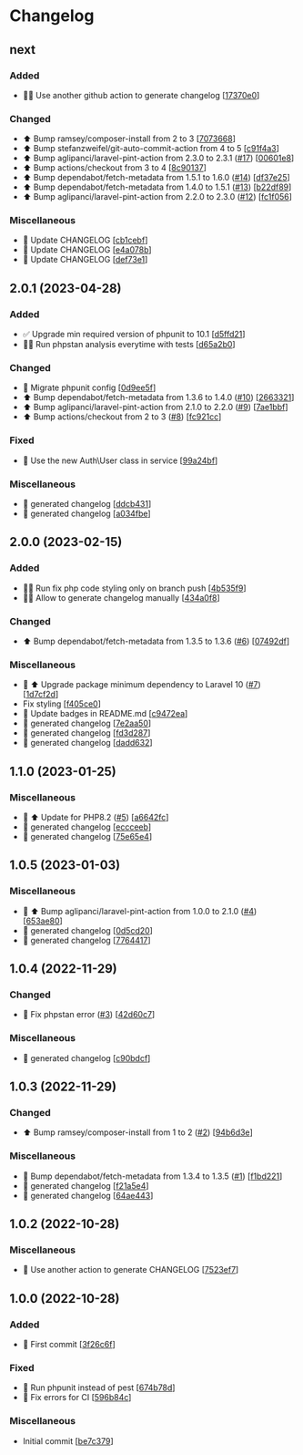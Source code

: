 # Changelog

<a name="next"></a>
## next

### Added

- 👷‍♂️ Use another github action to generate changelog [[17370e0](https://github.com/wijourdil/ntfy-notification-channel/commit/17370e0a6069b76081ea77e79c75d34ebb016f03)]

### Changed

- ⬆️ Bump ramsey/composer-install from 2 to 3 [[7073668](https://github.com/wijourdil/ntfy-notification-channel/commit/70736688be27fddbfbbab620b4ee0119790cb4bb)]
- ⬆️ Bump stefanzweifel/git-auto-commit-action from 4 to 5 [[c91f4a3](https://github.com/wijourdil/ntfy-notification-channel/commit/c91f4a3667ee1295d91c79ee39b1d8101e256571)]
- ⬆️ Bump aglipanci/laravel-pint-action from 2.3.0 to 2.3.1 ([#17](https://github.com/wijourdil/ntfy-notification-channel/issues/17)) [[00601e8](https://github.com/wijourdil/ntfy-notification-channel/commit/00601e81d60c6d8f910b80faa6a8835b7a5edb03)]
- ⬆️ Bump actions/checkout from 3 to 4 [[8c90137](https://github.com/wijourdil/ntfy-notification-channel/commit/8c90137173e6e111667727beadceaa5187a490ca)]
- ⬆️ Bump dependabot/fetch-metadata from 1.5.1 to 1.6.0 ([#14](https://github.com/wijourdil/ntfy-notification-channel/issues/14)) [[df37e25](https://github.com/wijourdil/ntfy-notification-channel/commit/df37e252a5fd734ea52908189a8a776e9d513200)]
- ⬆️ Bump dependabot/fetch-metadata from 1.4.0 to 1.5.1 ([#13](https://github.com/wijourdil/ntfy-notification-channel/issues/13)) [[b22df89](https://github.com/wijourdil/ntfy-notification-channel/commit/b22df89b72117af40af061429fb1c0984ddf7da8)]
- ⬆️ Bump aglipanci/laravel-pint-action from 2.2.0 to 2.3.0 ([#12](https://github.com/wijourdil/ntfy-notification-channel/issues/12)) [[fc1f056](https://github.com/wijourdil/ntfy-notification-channel/commit/fc1f05641db414fad3d7f1076f33c811dcaa2050)]

### Miscellaneous

- 📝 Update CHANGELOG [[cb1cebf](https://github.com/wijourdil/ntfy-notification-channel/commit/cb1cebf7566ababde751cda5f167d5d6cb1ccbc0)]
- 📝 Update CHANGELOG [[e4a078b](https://github.com/wijourdil/ntfy-notification-channel/commit/e4a078b50555e57b5481856993935ac702b8e7d3)]
- 📝 Update CHANGELOG [[def73e1](https://github.com/wijourdil/ntfy-notification-channel/commit/def73e1e424eaacd0d3bf30e8e26d2c8d064b208)]


<a name="2.0.1"></a>
## 2.0.1 (2023-04-28)

### Added

- ✅ Upgrade min required version of phpunit to 10.1 [[d5ffd21](https://github.com/wijourdil/ntfy-notification-channel/commit/d5ffd2183912d4549c624923df78345b9a148b46)]
- 👷‍♂️ Run phpstan analysis everytime with tests [[d65a2b0](https://github.com/wijourdil/ntfy-notification-channel/commit/d65a2b08549887c20856a71f8b8a160dc8b8695c)]

### Changed

- 🔧 Migrate phpunit config [[0d9ee5f](https://github.com/wijourdil/ntfy-notification-channel/commit/0d9ee5f5b7b486c798a45bdb0ba71e97ed9a5bb9)]
- ⬆️ Bump dependabot/fetch-metadata from 1.3.6 to 1.4.0 ([#10](https://github.com/wijourdil/ntfy-notification-channel/issues/10)) [[2663321](https://github.com/wijourdil/ntfy-notification-channel/commit/2663321a9ba88f8b7da23731da40d9861a66e2d6)]
- ⬆️ Bump aglipanci/laravel-pint-action from 2.1.0 to 2.2.0 ([#9](https://github.com/wijourdil/ntfy-notification-channel/issues/9)) [[7ae1bbf](https://github.com/wijourdil/ntfy-notification-channel/commit/7ae1bbf19b639e73bd0e344fa602a8b8fcfd9712)]
- ⬆️ Bump actions/checkout from 2 to 3 ([#8](https://github.com/wijourdil/ntfy-notification-channel/issues/8)) [[fc921cc](https://github.com/wijourdil/ntfy-notification-channel/commit/fc921cc8e056dec80d70a650838d44ae853d99c3)]

### Fixed

- 🐛 Use the new Auth\User class in service [[99a24bf](https://github.com/wijourdil/ntfy-notification-channel/commit/99a24bf4db80e89602986b8ae1b2351bfc4789f8)]

### Miscellaneous

- 📝 generated changelog [[ddcb431](https://github.com/wijourdil/ntfy-notification-channel/commit/ddcb4316307e2b30e87310c0830af99fb1f1792a)]
- 📝 generated changelog [[a034fbe](https://github.com/wijourdil/ntfy-notification-channel/commit/a034fbe9f0badd2060891435def83ab68d5f89a5)]


<a name="2.0.0"></a>
## 2.0.0 (2023-02-15)

### Added

- 👷‍♂️ Run fix php code styling only on branch push [[4b535f9](https://github.com/wijourdil/ntfy-notification-channel/commit/4b535f940178e98e03e13e658ce98228f9b12e31)]
- 👷‍♂️ Allow to generate changelog manually [[434a0f8](https://github.com/wijourdil/ntfy-notification-channel/commit/434a0f8bf23e611708c35fc18d6940fba8330c56)]

### Changed

- ⬆️ Bump dependabot/fetch-metadata from 1.3.5 to 1.3.6 ([#6](https://github.com/wijourdil/ntfy-notification-channel/issues/6)) [[07492df](https://github.com/wijourdil/ntfy-notification-channel/commit/07492dfefe5311e2b621ab5c055f75d70d6fe83b)]

### Miscellaneous

- 🔀 ⬆️ Upgrade package minimum dependency to Laravel 10 ([#7](https://github.com/wijourdil/ntfy-notification-channel/issues/7)) [[1d7cf2d](https://github.com/wijourdil/ntfy-notification-channel/commit/1d7cf2d17a4421c0b2a221f7967dabca08fff178)]
-  Fix styling [[f405ce0](https://github.com/wijourdil/ntfy-notification-channel/commit/f405ce09b6dd852a053e948c41cc089a91b3465c)]
- 📝 Update badges in README.md [[c9472ea](https://github.com/wijourdil/ntfy-notification-channel/commit/c9472ea60c333c4ce3c7837de83fda8690f9d146)]
- 📝 generated changelog [[7e2aa50](https://github.com/wijourdil/ntfy-notification-channel/commit/7e2aa50ea3d325efe1fc0bc8ead64c510177f1e2)]
- 📝 generated changelog [[fd3d287](https://github.com/wijourdil/ntfy-notification-channel/commit/fd3d28754800cb0a9735b25ca161c03271b4f805)]
- 📝 generated changelog [[dadd632](https://github.com/wijourdil/ntfy-notification-channel/commit/dadd6322a37cee564d5d5286fa2e30d355892b90)]


<a name="1.1.0"></a>
## 1.1.0 (2023-01-25)

### Miscellaneous

- 🔀 ⬆️ Update for PHP8.2 ([#5](https://github.com/wijourdil/ntfy-notification-channel/issues/5)) [[a6642fc](https://github.com/wijourdil/ntfy-notification-channel/commit/a6642fc0746c2b00676583845a1f2a69eb3b0564)]
- 📝 generated changelog [[eccceeb](https://github.com/wijourdil/ntfy-notification-channel/commit/eccceebf114e4b4ab63f96e6950d8032e3d1d3f0)]
- 📝 generated changelog [[75e65e4](https://github.com/wijourdil/ntfy-notification-channel/commit/75e65e4af22598c42070ab91faf9612792d6bde5)]


<a name="1.0.5"></a>
## 1.0.5 (2023-01-03)

### Miscellaneous

- 🔀 ⬆️ Bump aglipanci/laravel-pint-action from 1.0.0 to 2.1.0 ([#4](https://github.com/wijourdil/ntfy-notification-channel/issues/4)) [[653ae80](https://github.com/wijourdil/ntfy-notification-channel/commit/653ae80f50ef25b279979eb8e51c83dcfdd63162)]
- 📝 generated changelog [[0d5cd20](https://github.com/wijourdil/ntfy-notification-channel/commit/0d5cd20912c4f73620cc5eea96f8adf81598a026)]
- 📝 generated changelog [[7764417](https://github.com/wijourdil/ntfy-notification-channel/commit/7764417ed5972e1b9613f05867abe8892f67396f)]


<a name="1.0.4"></a>
## 1.0.4 (2022-11-29)

### Changed

- 🚨 Fix phpstan error ([#3](https://github.com/wijourdil/ntfy-notification-channel/issues/3)) [[42d60c7](https://github.com/wijourdil/ntfy-notification-channel/commit/42d60c77ea96b2204c856c8ad5b42d7f1a5c3baf)]

### Miscellaneous

- 📝 generated changelog [[c90bdcf](https://github.com/wijourdil/ntfy-notification-channel/commit/c90bdcf0457747af80b1ded929f8103a09171cd3)]


<a name="1.0.3"></a>
## 1.0.3 (2022-11-29)

### Changed

- ⬆️ Bump ramsey/composer-install from 1 to 2 ([#2](https://github.com/wijourdil/ntfy-notification-channel/issues/2)) [[94b6d3e](https://github.com/wijourdil/ntfy-notification-channel/commit/94b6d3eab7b7746bdf56c4b83e32be2e595b8990)]

### Miscellaneous

-  👷 Bump dependabot/fetch-metadata from 1.3.4 to 1.3.5 ([#1](https://github.com/wijourdil/ntfy-notification-channel/issues/1)) [[f1bd221](https://github.com/wijourdil/ntfy-notification-channel/commit/f1bd22162ab929f6e07bcfafcd14831d49235227)]
- 📝 generated changelog [[f21a5e4](https://github.com/wijourdil/ntfy-notification-channel/commit/f21a5e480ed91410f43d8345c204cd0371290856)]
- 📝 generated changelog [[64ae443](https://github.com/wijourdil/ntfy-notification-channel/commit/64ae443d88f0724b6325e2d18a49dc057e29dc19)]


<a name="1.0.2"></a>
## 1.0.2 (2022-10-28)

### Miscellaneous

-  👷 Use another action to generate CHANGELOG [[7523ef7](https://github.com/wijourdil/ntfy-notification-channel/commit/7523ef7f1bf26fd12f231054176e5fb2ab807485)]


<a name="1.0.0"></a>
## 1.0.0 (2022-10-28)

### Added

- 🎉 First commit [[3f26c6f](https://github.com/wijourdil/ntfy-notification-channel/commit/3f26c6f9472e64807fbecf4f60a10794a79eee82)]

### Fixed

- 💚 Run phpunit instead of pest [[674b78d](https://github.com/wijourdil/ntfy-notification-channel/commit/674b78dba78fb6dc807a5ff03f38f3c090c3fe4b)]
- 🐛 Fix errors for CI [[596b84c](https://github.com/wijourdil/ntfy-notification-channel/commit/596b84cca5e6b6e6c0ae01a282d30bc144e0f6e5)]

### Miscellaneous

-  Initial commit [[be7c379](https://github.com/wijourdil/ntfy-notification-channel/commit/be7c379f384fd85dccdfde25ebad9cd01e65b0fd)]


